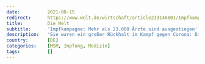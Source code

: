 ```yaml
---
date:          2021-08-15
redirect:      https://www.welt.de/wirtschaft/article233146801/Impfkampagne-Mehr-als-23-000-Aerzte-sind-ausgestiegen.html
title:         Die Welt
subtitle:      'Impfkampagne: Mehr als 23.000 Ärzte sind ausgestiegen'
description:   'Sie waren ein großer Rückhalt im Kampf gegen Corona: Die Impfungen durch Kassen- und Privatärzte. Doch nun lässt der Elan offenbar deutlich nach. Inzwischen impfen deutlich weniger Praxen, als sich insgesamt beteiligt haben. Die Impfstoffhersteller wollen reagieren.'
country:       [DE]
categories:    [MSM, Impfung, Medizin]
tags:          []
---
```

